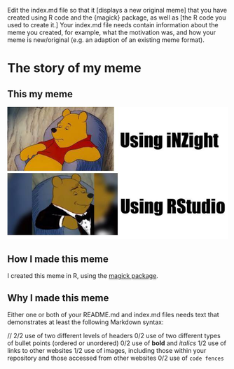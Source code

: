 Edit the index.md file so that it [displays a new original meme] that you have created using R code and the {magick} package, as well as [the R code you used to create it.]
Your index.md file needs contain information about the meme you created, for example, what the motivation was, and how your meme is new/original 
  (e.g. an adaption of an existing meme format).

# The story of my meme

## This my meme
![](my_meme.png)


## How I made this meme
I created this meme in R, using the [magick package](https://cran.r-project.org/web/packages/magick/vignettes/intro.html).


## Why I made this meme
Either one or both of your README.md and index.md files needs text that demonstrates at least the following Markdown syntax:

// 2/2 use of two different levels of headers
0/2 use of two different types of bullet points (ordered or unordered)
0/2 use of **bold** and *italics*
1/2 use of links to other websites
1/2 use of images, including those within your repository and those accessed from other websites
0/2 use of `code fences`
